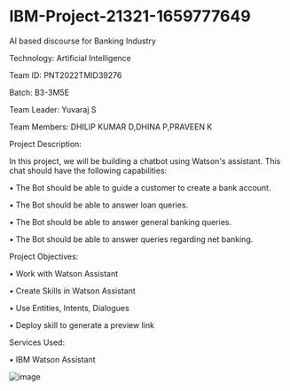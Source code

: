# IBM-Project-21321-1659777649
AI based discourse for Banking Industry

Technology: Artificial Intelligence

Team ID:  PNT2022TMID39276

Batch: B3-3M5E

Team Leader: Yuvaraj S

Team Members: DHILIP KUMAR D,DHINA P,PRAVEEN K

Project Description:

In this project, we will be building a chatbot using Watson's assistant. This chat should have the following capabilities:

•	The Bot should be able to guide a customer to create a bank account.

•	The Bot should be able to answer loan queries.

•	The Bot should be able to answer general banking queries.

•	The Bot should be able to answer queries regarding net banking.

Project Objectives:

•	Work with Watson Assistant

•	Create Skills in Watson Assistant

•	Use Entities, Intents, Dialogues

•	Deploy skill to generate a preview link

Services Used:

•	IBM Watson Assistant

 ![image](https://github.com/yuvarajcyr/IBM-Project-21321-1659777649/assets/102601815/95cea42e-1ef0-4229-a253-5f345e4f34e9)


